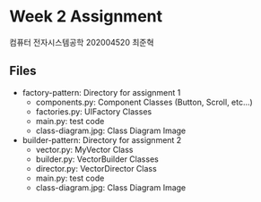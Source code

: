 # Week 2 Assignment
컴퓨터 전자시스템공학 202004520 최준혁

## Files
* factory-pattern: Directory for assignment 1
  * components.py: Component Classes (Button, Scroll, etc...)
  * factories.py: UIFactory Classes
  * main.py: test code
  * class-diagram.jpg: Class Diagram Image
* builder-pattern: Directory for assignment 2
  * vector.py: MyVector Class
  * builder.py: VectorBuilder Classes
  * director.py: VectorDirector Class
  * main.py: test code
  * class-diagram.jpg: Class Diagram Image
